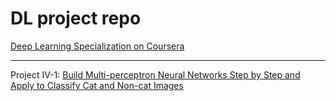 # DL project repo
[Deep Learning Specialization on Coursera](https://www.coursera.org/specializations/deep-learning)

------
Project IV-1: [Build Multi-perceptron Neural Networks Step by Step and Apply to Classify Cat and Non-cat Images](https://github.com/hangdeng/MachineLearningToDeepLearning-Practical-Projects/blob/master/DeepLearningSpecialization/Neural%20Networks%20and%20Deep%20Learning/Week%204/Building%20your%20Deep%20Neural%20Network%20-%20Step%20by%20Step/Building%2Byour%2BNN%2BStep%2Bv8.ipynb)

